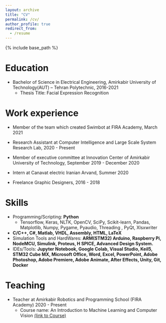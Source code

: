 ```yaml
---
layout: archive
title: "CV"
permalink: /cv/
author_profile: true
redirect_from:
  - /resume
---
```


{% include base_path %}

Education
======
* Bachelor of Science in Electrical Engineering, Amirkabir University of Technology(AUT) – Tehran Polytechnic, 2016-2021
  *  Thesis Title: Facial Expression Recognition

Work experience
======
* Member of the team which created Swimbot at FIRA Academy, March 2021

* Research Assistant at Computer Intelligence and Large Scale System Research Lab, 2020 - Present

*  Member of executive committee at Innovation Center of Amirkabir University of Technology, September 2019 - December 2020
*  Intern at Canavat electric Iranian Arvand, Summer 2020
*  Freelance Graphic Designers, 2016 - 2018 

Skills
======
* Programming/Scripting: **Python**
  * Tensorflow, Keras, NLTK, OpenCV, SciPy, Scikit-learn, Pandas, Matplotlib, Numpy, Pygame, Pyaudio, Threading , PyQt, Xlsxwriter
* **C/C++, C#, Matlab, VHDL, Assembly, HTML, LaTeX**
* Simulation Tools and HardWares: **ARM(STM32) Arduino, Raspberry Pi, NodeMCU,  Simulink, Proteus, H SPICE, Advanced Design System.**
* IDEs/Tools: **Jupyter Notebook, Google Colab,  Visual Studio, Keil5, STM32 Cube MX, Microsoft Office, Word, Excel, PowerPoint, Adobe Photoshop, Adobe Premiere, Adobe Animate, After Effects, Unity, Git, Docker**


Teaching
======
* Teacher at Amirkabir Robotics and Programming School (FIRA Academy) 2020 - Present
  * Course name: An Introduction to Machine Learning and Computer Vision [(link to Course)](https://github.com/MohammadJRanjbar/My-Machine-Learning-and-Computer-Vision-Course)
